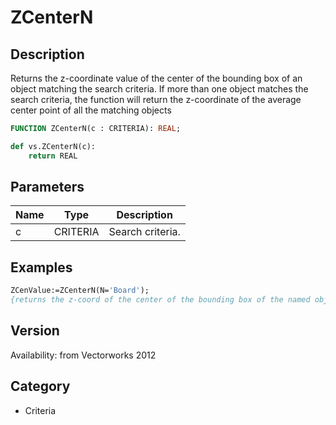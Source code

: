 # ZCenterN

## Description
Returns the z-coordinate value of the center of the bounding box of an object matching the search criteria. If more than one object matches the search criteria, the function will return the z-coordinate of the average center point of all the matching objects

```pascal
FUNCTION ZCenterN(c : CRITERIA): REAL;
```

```python
def vs.ZCenterN(c):
    return REAL
```

## Parameters
|Name|Type|Description|
|---|---|---|
|c|CRITERIA|Search criteria.|

## Examples
```pascal
ZCenValue:=ZCenterN(N='Board');
{returns the z-coord of the center of the bounding box of the named object 'Board'
```

## Version
Availability: from Vectorworks 2012

## Category
* Criteria

